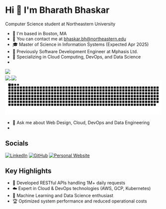# Hi 👋 I'm Bharath Bhaskar

Computer Science student at Northeastern University

- 📍 I'm based in Boston, MA
- 📧 You can contact me at bhaskar.bh@northeastern.edu
- 🎓 Master of Science in Information Systems (Expected Apr 2025)
- 💼 Previously Software Development Engineer at Mphasis Ltd.
- 🌟 Specializing in Cloud Computing, DevOps, and Data Science
- 
![](https://komarev.com/ghpvc/?username=bharathbhaskr&color=blueviolet)
<br/>
<a href="https://github.com/bharathbhaskr">
 <img height=200 align="center" src="https://github-readme-stats.vercel.app/api?username=bharathbhaskr&theme=neon"/>
</a>
<a href="https://github.com/bharathbhaskr">
 <img height=200 align="center" src="https://github-readme-stats.vercel.app/api/top-langs/?username=bharathbhaskr&langs_count=8&theme=neon&layout=compact" />
</a>
<img src="https://raw.githubusercontent.com/bharathbhaskr/bharathbhaskr/refs/heads/main/output/snake.svg" alt="Snake animation" />

- 💬 Ask me about Web Design, Cloud, DevOps and Data Engineering
- 
## Socials

[![LinkedIn](https://img.shields.io/badge/LinkedIn-0077B5?style=for-the-badge&logo=linkedin&logoColor=white)](https://linkedin.com/in/bharathbhaskar99)
[![GitHub](https://img.shields.io/badge/GitHub-100000?style=for-the-badge&logo=github&logoColor=white)](https://github.com/bharathbhaskr)
[![Personal Website](https://img.shields.io/badge/website-000000?style=for-the-badge&logo=About.me&logoColor=white)](https://bharathbhaskr.github.io)

## Key Highlights

- 🚀 Developed RESTful APIs handling 1M+ daily requests
- ☁️ Expert in Cloud & DevOps technologies (AWS, GCP, Kubernetes)
- 🤖 Machine Learning and Data Science enthusiast
- 🏆 Optimized system performance and reduced operational costs
